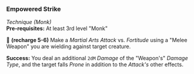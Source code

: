 ### Empowered Strike
*Technique (Monk)*  
**Pre-requisites:** At least 3rd level "Monk"  

🔺 **(recharge 5-6)** Make a *Martial Arts Attack* vs. *Fortitude* using a "Melee Weapon" you are wielding against target creature.

**Success:** You deal an additional `2dM` *Damage* of the "Weapon's" *Damage Type*, and the target falls *Prone* in addition to the *Attack's* other effects.
